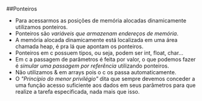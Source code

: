 ##Ponteiros

- Para acessarmos as posições de memória alocadas dinamicamente utilizamos ponteiros.
- Ponteiros são *variáveis que armazenam endereços de memória*.
- A memória alocada dinamicamente está localizada em uma área chamada heap, é pra lá que apontam os ponteiros.
- Ponteiros em c possuem tipos, ou seja, podem ser int, float, char...
- Em c a passagem de parâmetros é feita por valor, o que podemos fazer é *simular uma passagem por referência* utilizando
ponteiros.
- Não utilizamos & em arrays pois o c os passa automaticamente.
- O *"Princípio do menor privilégio"* dita que sempre devemos conceder a uma função acesso suficiente aos dados em seus
parâmetros para que realize a tarefa especificada, nada mais que isso.
